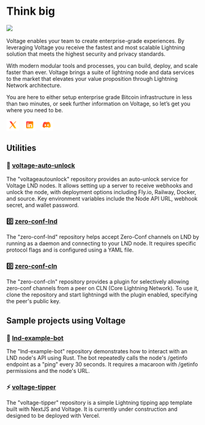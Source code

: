 # Think big

![](https://archbee-image-uploads.s3.amazonaws.com/CGGF0VLgJQypTJbZ1FbQy/aoF2F0Tr5bORp7wnTzRec_github-org-page-banner.png)  
 
Voltage enables your team to create enterprise-grade experiences. By leveraging Voltage you receive the fastest and most scalable Lightning solution that meets the highest security and privacy standards.

With modern modular tools and processes, you can build, deploy, and scale faster than ever.
Voltage brings a suite of lightning node and data services to the market that elevates your value proposition through Lightning Network architecture.

You are here to either setup enterprise grade Bitcoin infrastructure in less than two minutes, or seek further information on Voltage, so let’s get you where you need to be.


[![X](xicongrad.png)][1] &nbsp; [![linkedin](linkedinicongrad.png)][2] &nbsp; [![discord](discordicongrad.png)][3]


## Utilities
### 🔐 [voltage-auto-unlock](https://github.com/w3irdrobot/voltageautounlock)

The "voltageautounlock" repository provides an auto-unlock service for Voltage LND nodes. It allows setting up a server to receive webhooks and unlock the node, with deployment options including Fly.io, Railway, Docker, and source. Key environment variables include the Node API URL, webhook secret, and wallet password.

### 0️⃣ [zero-conf-lnd](https://github.com/voltagecloud/zero-conf-lnd)  

The "zero-conf-lnd" repository helps accept Zero-Conf channels on LND by running as a daemon and connecting to your LND node. It requires specific protocol flags and is configured using a YAML file.

### 0️⃣ [zero-conf-cln](https://github.com/voltagecloud/zero-conf-cln)

The "zero-conf-cln" repository provides a plugin for selectively allowing zero-conf channels from a peer on CLN (Core Lightning Network). To use it, clone the repository and start lightningd with the plugin enabled, specifying the peer's public key.

## Sample projects using Voltage

### 🤖 [lnd-example-bot](https://github.com/tee8z/lnd-example-bot) 
The "lnd-example-bot" repository demonstrates how to interact with an LND node's API using Rust. The bot repeatedly calls the node's /getinfo endpoint as a "ping" every 30 seconds. It requires a macaroon with /getinfo permissions and the node's URL.

### ⚡️ [voltage-tipper](https://github.com/austinkelsay/voltage-tipper)

The "voltage-tipper" repository is a simple Lightning tipping app template built with NextJS and Voltage. It is currently under construction and designed to be deployed with Vercel.

[1]: https://x.com/voltage_cloud
[2]: https://www.linkedin.com/company/voltagecloud/
[3]: https://discord.com/channels/941006529086234644/941006529086234647
